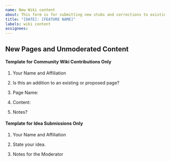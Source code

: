 ```yaml
---
name: New Wiki content
about: This form is for submitting new stubs and corrections to existing stubs on the Community Wiki.
title: "[DATE]: [FEATURE NAME]"
labels: wiki content
assignees: 
---
```


## New Pages and Unmoderated Content
#### Template for Community Wiki Contributions Only  


1. Your Name and Affiliation


2. Is this an addition to an existing or proposed page? 


3. Page Name:


4. Content: 


5. Notes?


#### Template for Idea Submissions Only


1. Your Name and Affiliation


2. State your idea.


3. Notes for the Moderator
